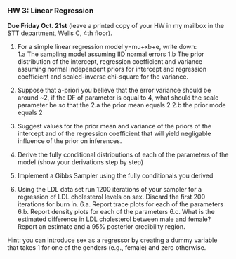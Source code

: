 ### HW 3:  Linear Regression
**Due Friday Oct. 21st** (leave a printed copy of your HW in my mailbox in the STT department, Wells C, 4th floor).


1. For a simple linear regression model y=mu+xb+e, write down:  
   1.a The sampling model assuming IID normal errors
   1.b The prior distribution of the intercept, regression coefficient and variance assuming normal independent priors for intercept and regression coefficient and scaled-inverse chi-square for the variance.
   
2. Suppose that a-priori you believe that the error variance should be around ~2, if the DF of parameter is equal to 4, what should the scale parameter be so that the 
   2.a the prior mean equals 2
   2.b the prior mode equals 2
3. Suggest values for the prior mean and variance of the priors of the intercept and of the regression coefficient that will yield negligable influence of the prior on inferences.

4. Derive the fully conditional distributions of each of the parameters of the model (show your derivations step by step)

5. Implement a Gibbs Sampler using the fully conditionals you derived

6. Using the LDL data set run 1200 iterations of your sampler for a regression of LDL cholesterol levels on sex. Discard the first 200 iterations for burn in.
    6.a. Report trace plots for each of the parameters
    6.b. Report density plots for each of the parameters
    6.c. What is the estimated difference in LDL cholesterol between male and female? Report an estimate and a 95% posterior credibility region.
    
    
 Hint: you can introduce sex as a regressor by creating a dummy variable that takes 1 for one of the genders (e.g., female) and zero otherwise.
 
 

